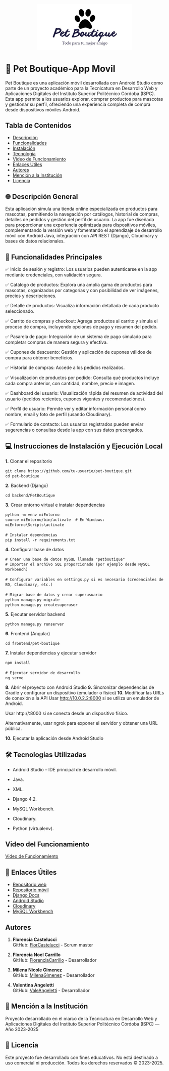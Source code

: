 <div align="center">
<img src="https://raw.githubusercontent.com/JavierCarranza0101/imagenes-dresscodehost/main/img_petboutique/PetBoutiquelogo1.jpg" alt="logo petboutique" width="300" ## />
</div>

# 🐾 Pet Boutique-App Movil

Pet Boutique es una aplicación móvil desarrollada con Android Studio como parte de un proyecto académico para la Tecnicatura en Desarrollo Web y Aplicaciones Digitales del Instituto Superior Politécnico Córdoba (ISPC). Esta app permite a los usuarios explorar, comprar productos para mascotas y gestionar su perfil, ofreciendo una experiencia completa de compra desde dispositivos móviles Android.

## Tabla de Contenidos
- [Descripción](#descripción-general)
- [Funcionalidades](#funcionalidades-principales)
- [Instalación](#instalación)
- [Tecnologia](#tecnologías-utilizadas)
- [Video de Funcionamiento](#video-del-funcionamiento)
- [Enlaces Útiles](#enlaces-útiles)
- [Autores](#autores)
- [Mención a la Institución](#mención-a-la-institución)
- [Licencia](#licencia)

## 🌐 Descripción General
Esta aplicación simula una tienda online especializada en productos para mascotas, permitiendo la navegación por catálogos, historial de compras, detalles de pedidos y gestión del perfil de usuario. La app fue diseñada para proporcionar una experiencia optimizada para dispositivos móviles, complementando la versión web y fomentando el aprendizaje de desarrollo móvil con Android Java, integración con API REST (Django), Cloudinary y bases de datos relacionales.

## 🚀 Funcionalidades Principales
✅ Inicio de sesión y registro: Los usuarios pueden autenticarse en la app mediante credenciales, con validación segura.

✅ Catálogo de productos: Explora una amplia gama de productos para mascotas, organizados por categorías y con posibilidad de ver imágenes, precios y descripciones.

✅ Detalle de productos: Visualiza información detallada de cada producto seleccionado.

✅ Carrito de compras y checkout: Agrega productos al carrito y simula el proceso de compra, incluyendo opciones de pago y resumen del pedido.

✅ Pasarela de pago: Integración de un sistema de pago simulado para completar compras de manera segura y efectiva.

✅ Cupones de descuento: Gestión y aplicación de cupones válidos de compra para obtener beneficios.

✅ Historial de compras: Accede a los pedidos realizados.

✅ Visualización de productos por pedido: Consulta qué productos incluye cada compra anterior, con cantidad, nombre, precio e imagen.

✅ Dashboard del usuario: Visualización rápida del resumen de actividad del usuario (pedidos recientes, cupones vigentes y recomendaciónes).

✅ Perfil de usuario: Permite ver y editar información personal como nombre, email y foto de perfil (usando Cloudinary).

✅ Formulario de contacto: Los usuarios registrados pueden enviar sugerencias o consultas desde la app con sus datos precargados.


## 💻 Instrucciones de Instalación y Ejecución Local
**1.** Clonar el repositorio
```
git clone https://github.com/tu-usuario/pet-boutique.git
cd pet-boutique
```
**2.** Backend (Django)
```
cd backend/PetBoutique
```
**3.** Crear entorno virtual e instalar dependencias
```
python -m venv miEntorno
source miEntorno/bin/activate  # En Windows: miEntorno\Scripts\activate

# Instalar dependencias
pip install -r requirements.txt
```
**4.** Configurar base de datos
```
# Crear una base de datos MySQL llamada "petboutique"
# Importar el archivo SQL proporcionado (por ejemplo desde MySQL Workbench)

# Configurar variables en settings.py si es necesario (credenciales de BD, Cloudinary, etc.)

# Migrar base de datos y crear superusuario
python manage.py migrate
python manage.py createsuperuser
```
**5.** Ejecutar servidor backend
```
python manage.py runserver
```
**6.** Frontend (Angular)
```
cd frontend/pet-boutique
```
**7.** Instalar dependencias y ejecutar servidor
```
npm install

# Ejecutar servidor de desarrollo
ng serve
```
**8.** Abrir el proyecto con Android Studio
**9.** Sincronizar dependencias de Gradle y configurar un dispositivo (emulador o físico)
**10.** Modificar las URLs de conexión a la API
   Usar http://10.0.2.2:8000 si se utiliza un emulador de Android.

   Usar http://<tu-ip-local>:8000 si se conecta desde un dispositivo físico.

   Alternativamente, usar ngrok para exponer el servidor y obtener una URL pública.

**10.** Ejecutar la aplicación desde Android Studio

## 🛠️ Tecnologías Utilizadas
- Android Studio – IDE principal de desarrollo móvil.

- Java.

- XML.

- Django 4.2.

- MySQL Workbench.

- Cloudinary.

- Python (virtualenv).

## Video del Funcionamiento

[Video de Funcionamiento](./Frontend/VideoAppMobile.mp4)

## 🔗 Enlaces Útiles
- [Repositorio web](https://github.com/ISPC-2024-GrupoEstudio/GrupoEstudio-2024)
- [Repositorio móvil](https://github.com/ISPC-2024-GrupoEstudio/GrupoEstudio-Mobile2024)
- [Django Docs](https://www.djangoproject.com/)
- [Android Studio](https://developer.android.com/studio?hl=es-419)
- [Cloudinary](https://cloudinary.com/)
- [MySQL Workbench](https://www.mysql.com/products/workbench/)

## Autores

1. **Florencia Castelucci**  
   GitHub: [FlorCastelucci](https://github.com/FlorCastelucci) - Scrum master

2. **Florencia Noel Carrillo**  
   GitHub: [FlorenciaCarrillo](https://github.com/FlorenciaCarrillo) - Desarrollador

3. **Milena Nicole Gimenez**  
   GitHub: [MilenaGimenez](https://github.com/MilenaGimenez) - Desarrollador

4. **Valentina Angeletti**  
   GitHub: [ValeAngeletti](https://github.com/ValeAngeletti) - Desarrollador

## 🏫 Mención a la Institución
Proyecto desarrollado en el marco de la Tecnicatura en Desarrollo Web y Aplicaciones Digitales del
Instituto Superior Politécnico Córdoba (ISPC) — Año 2023-2025

## 📄 Licencia
Este proyecto fue desarrollado con fines educativos.
No está destinado a uso comercial ni producción.
Todos los derechos reservados © 2023-2025.
